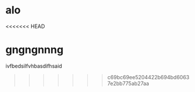 # alo
<<<<<<< HEAD

gngngnnng
=======
ivfbedsilfvhbasdifhsaid
>>>>>>> c69bc69ee5204422b694bd60637e2bb775ab27aa
